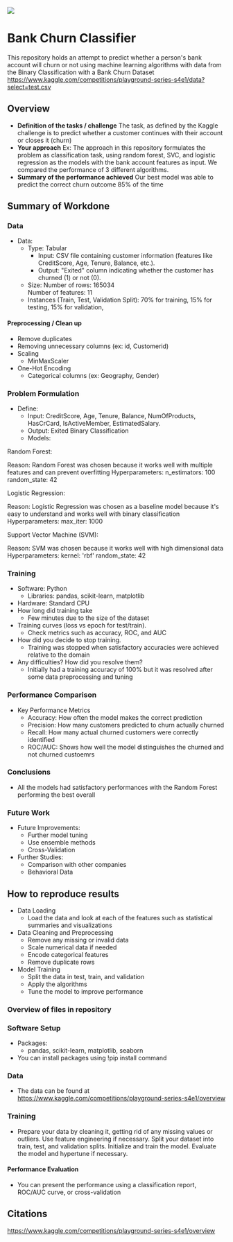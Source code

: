 ![](UTA-DataScience-Logo.png)

# Bank Churn Classifier

This repository holds an attempt to predict whether a person's bank account will churn or not using machine learning algorithms with data from the Binary Classification with a Bank Churn Dataset <br> https://www.kaggle.com/competitions/playground-series-s4e1/data?select=test.csv

## Overview

  * **Definition of the tasks / challenge**  The task, as defined by the Kaggle challenge is to predict whether a customer continues with their account or closes it (churn)
  * **Your approach** Ex: The approach in this repository formulates the problem as classification task, using random forest, SVC, and logistic regression as the models with the bank account features as input. We compared the performance of 3 different algorithms.
  * **Summary of the performance achieved**  Our best model was able to predict the correct churn outcome 85% of the time

## Summary of Workdone


### Data

* Data:
  * Type: Tabular
    * Input: CSV file containing customer information (features like CreditScore, Age, Tenure, Balance, etc.).
    * Output: "Exited" column indicating whether the customer has churned (1) or not (0).
  * Size: Number of rows: 165034 <br>
          Number of features: 11
  * Instances (Train, Test, Validation Split): 70% for training,
                                               15% for testing,
                                               15% for validation,

#### Preprocessing / Clean up
* Remove duplicates
* Removing unnecessary columns (ex: id, Customerid)
* Scaling
   * MinMaxScaler
* One-Hot Encoding
   * Categorical columns (ex: Geography, Gender)



### Problem Formulation

* Define:
  * Input: CreditScore, Age, Tenure, Balance, NumOfProducts, HasCrCard, IsActiveMember, EstimatedSalary.
  * Output: Exited Binary Classification
  * Models: <br>

Random Forest:

Reason: Random Forest was chosen because it works well with multiple features and can prevent overfitting
Hyperparameters:
n_estimators: 100 
random_state: 42 

Logistic Regression:

Reason: Logistic Regression was chosen as a baseline model because it's easy to understand and works well with binary classification
Hyperparameters:
max_iter: 1000 

Support Vector Machine (SVM):

Reason: SVM was chosen because it works well with high dimensional data
Hyperparameters:
kernel: 'rbf' 
random_state: 42 

### Training

  * Software: Python
    * Libraries: pandas, scikit-learn, matplotlib
  * Hardware: Standard CPU
  * How long did training take
    * Few minutes due to the size of the dataset
  * Training curves (loss vs epoch for test/train).
    * Check metrics such as accuracy, ROC, and AUC
  * How did you decide to stop training.
    * Training was stopped when satisfactory accuracies were achieved relative to the domain
  * Any difficulties? How did you resolve them?
    * Initially had a training accuracy of 100% but it was resolved after some data preprocessing and tuning

### Performance Comparison

* Key Performance Metrics
  * Accuracy: How often the model makes the correct prediction
  * Precision: How many customers predicted to churn actually churned
  * Recall: How many actual churned customers were correctly identified
  * ROC/AUC: Shows how well the model distinguishes the churned and not churned custoemrs

### Conclusions

* All the models had satisfactory performances with the Random Forest performing the best overall

### Future Work

* Future Improvements:
  * Further model tuning
  * Use ensemble methods
  * Cross-Validation
* Further Studies:
  * Comparison with other companies
  * Behavioral Data

## How to reproduce results

* Data Loading
  * Load the data and look at each of the features such as statistical summaries and visualizations
* Data Cleaning and Preprocessing
  * Remove any missing or invalid data
  * Scale numerical data if needed
  * Encode categorical features
  * Remove duplicate rows
* Model Training
  * Split the data in test, train, and validation
  * Apply the algorithms
  * Tune the model to improve performance

### Overview of files in repository


### Software Setup
* Packages:
  * pandas, scikit-learn, matplotlib, seaborn
* You can install packages using !pip install command

### Data

* The data can be found at https://www.kaggle.com/competitions/playground-series-s4e1/overview

### Training

* Prepare your data by cleaning it, getting rid of any missing values or outliers. Use feature engineering if necessary. Split your dataset into train, test, and validation splits. Initialize and train the model. Evaluate the model and hypertune if necessary.

#### Performance Evaluation

* You can present the performance using a classification report, ROC/AUC curve, or cross-validation


## Citations

https://www.kaggle.com/competitions/playground-series-s4e1/overview








